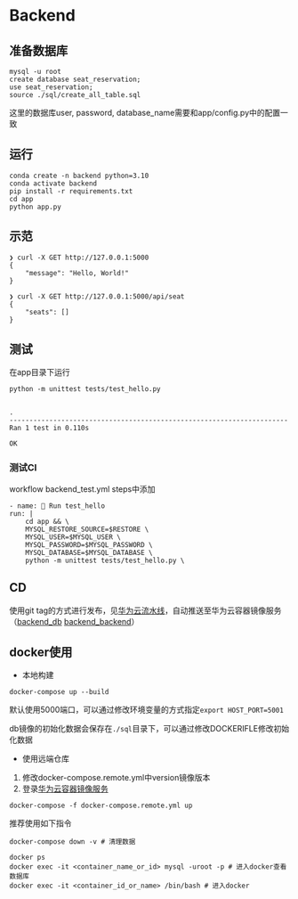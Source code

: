 # Backend

## 准备数据库
```
mysql -u root
create database seat_reservation;
use seat_reservation;
source ./sql/create_all_table.sql
```
这里的数据库user, password, database_name需要和app/config.py中的配置一致

## 运行
```
conda create -n backend python=3.10
conda activate backend
pip install -r requirements.txt
cd app
python app.py
```

## 示范
```
❯ curl -X GET http://127.0.0.1:5000                                                        
{
    "message": "Hello, World!"
}

❯ curl -X GET http://127.0.0.1:5000/api/seat
{
    "seats": []
}
```

## 测试
在app目录下运行
```
python -m unittest tests/test_hello.py


.
----------------------------------------------------------------------
Ran 1 test in 0.110s

OK
```

### 测试CI
workflow backend_test.yml steps中添加
```
- name: 🔫 Run test_hello
run: |
    cd app && \
    MYSQL_RESTORE_SOURCE=$RESTORE \
    MYSQL_USER=$MYSQL_USER \
    MYSQL_PASSWORD=$MYSQL_PASSWORD \
    MYSQL_DATABASE=$MYSQL_DATABASE \
    python -m unittest tests/test_hello.py \
```

## CD
使用git tag的方式进行发布，见[华为云流水线](https://devcloud.cn-north-4.huaweicloud.com/cicd/project/8ac6cbe6f41648a3a757004f3e2e6ed0/pipeline/history/5456ec71082e45adbb677e4197dd94ac?from=in-project&v=1)，自动推送至华为云容器镜像服务（[backend_db](https://console.huaweicloud.com/swr/?region=cn-north-4#/swr/warehouse/detail/kikor97/seat-reservation-system/backend_db/tag) [backend_backend](https://console.huaweicloud.com/swr/?region=cn-north-4#/swr/warehouse/detail/kikor97/seat-reservation-system/backend_backend/tag)）


## docker使用
- 本地构建
```
docker-compose up --build
```
默认使用5000端口，可以通过修改环境变量的方式指定`export HOST_PORT=5001`

db镜像的初始化数据会保存在`./sql`目录下，可以通过修改DOCKERIFLE修改初始化数据

- 使用远端仓库

1. 修改docker-compose.remote.yml中version镜像版本
2. 登录[华为云容器镜像服务](https://console.huaweicloud.com/swr/?region=cn-north-4#/swr/create/experience?kind=pullpush)
```
docker-compose -f docker-compose.remote.yml up
```


推荐使用如下指令
```
docker-compose down -v # 清理数据

docker ps
docker exec -it <container_name_or_id> mysql -uroot -p # 进入docker查看数据库
docker exec -it <container_id_or_name> /bin/bash # 进入docker
```